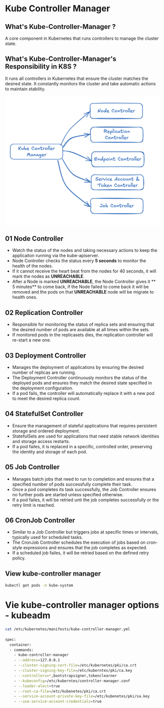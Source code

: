 # Kube Controller Manager 

## What's Kube-Controller-Manager ? 

A core component in Kubernetes that runs controllers to manage the cluster state. 

## What's Kube-Controller-Manager's Responsibility in K8S ? 
It runs all controllers in Kubernetes that ensure the cluster matches the desired state. It constantly monitors the cluster and take automatic actions to maintain stability. 

![](./controllers.png)


## 01 Node Controller
- Watch the status of the nodes and taking necessary actions to keep the applicaiton running via the kube-apiserver.
- Node Controller checks the status every **5 seconds** to monitor the health of the nodes. 
- If it cannot receive the heart beat from the nodes for 40 seconds, it will mark the nodes as **UNREACHABLE**. 
- After a Node is marked **UNREACHABLE**, the Node Controller gives it ** 5 minutes** to come back, if the Node failed to come back it will be removed and the pods on that **UNREACHABLE** node will be migrate to health ones. 


## 02 Replication Controller 
- Responsible for monitoring the status of replica sets and ensuring that the desired number of pods are available at all times within the sets.
- If monitored pods in the replicasets dies, the replication controller will re-start a new one. 


## 03 Deployment Controller 
- Manages the deployment of applications by ensuring the desired number of replicas are running. 
- The Deployment Controller continuously monitors the status of the deployed pods and ensures they match the desired state specified in the deployment configuration.
- If a pod fails, the controller will automatically replace it with a new pod to meet the desired replica count. 


## 04 StatefulSet Controller 
- Ensure the management of stateful applications that requires persistent storage and ordered deployment. 
- StatefulSets are used for applications that need stable network identities and storage access restarts. 
- If a pod failes, it is replaced in a specific, controlled order, preserving the identity and storage of each pod. 

## 05 Job Controller 
- Manages batch jobs that need to run to completion and ensures that a specified number of pods successfully complete their task. 
- Once a pod completes its task successfully, the Job Controller ensures no further pods are started unless specified otherwise.
- If a pod failes, it will be retried unti the job completes successfully or the retry limit is reached. 

## 06 CronJob Controller 
- Similar to a Job Controller but triggers jobs at specific times or intervals, typically used for scheduled tasks. 
- The CronJob Controller schedules the execution of jobs based on cron-style expressions and ensures that the job completes as expected. 
- If a scheduled job failes, it will be retried based on the defined retry policy. 



## View kube-controller manager 


```bash 
kubectl get pods -n kube-system 
```

# Vie kube-controller manager options - kubeadm 

```bash 
cat /etc/kubernetes/manifests/kube-controller-manager.yml 

spec:
  container:
  - commands: 
    - kube-controller-manager
    - --address=127.0.0.1
    - --cluster-signing-cert-file=/etc/kubernetes/pki/ca.crt
    - --cluster-signing-key-file=/etc/kuberntes/pki/ca.key 
    - --controllers=*,bootstrapsigner,tokenclearner
    - --kubeconfig=/etc/kuberntes/controller-manager.conf 
    - --leader-elect=true 
    - --root-ca-file=/etc/kubenetes/pki/ca.crt
    - --service-account-private-key-file=/etc/kubenetes/pki/sa.key
    - --use-service-account-credentials=true 
```